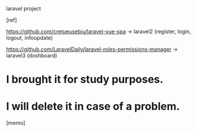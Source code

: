 laravel project

[ref]

https://github.com/cretueusebiu/laravel-vue-spa -> laravel2
(register, login, logout, infoupdate)

https://github.com/LaravelDaily/laravel-roles-permissions-manager -> laravel3
(doshboard)

# I brought it for study purposes.
# I will delete it in case of a problem.

[memo]

